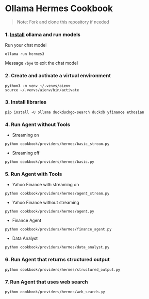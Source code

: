 # Ollama Hermes Cookbook

> Note: Fork and clone this repository if needed

### 1. [Install](https://github.com/ollama/ollama?tab=readme-ov-file#macos) ollama and run models

Run your chat model

```shell
ollama run hermes3
```

Message `/bye` to exit the chat model

### 2. Create and activate a virtual environment

```shell
python3 -m venv ~/.venvs/aienv
source ~/.venvs/aienv/bin/activate
```

### 3. Install libraries

```shell
pip install -U ollama duckduckgo-search duckdb yfinance ethosian
```

### 4. Run Agent without Tools

- Streaming on

```shell
python cookbook/providers/hermes/basic_stream.py
```

- Streaming off

```shell
python cookbook/providers/hermes/basic.py
```

### 5. Run Agent with Tools

- Yahoo Finance with streaming on

```shell
python cookbook/providers/hermes/agent_stream.py
```

- Yahoo Finance without streaming

```shell
python cookbook/providers/hermes/agent.py
```

- Finance Agent

```shell
python cookbook/providers/hermes/finance_agent.py
```

- Data Analyst

```shell
python cookbook/providers/hermes/data_analyst.py
```

### 6. Run Agent that returns structured output

```shell
python cookbook/providers/hermes/structured_output.py
```

### 7. Run Agent that uses web search

```shell
python cookbook/providers/hermes/web_search.py
```
